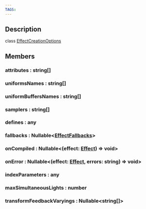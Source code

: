 ```yaml
---
TAGS:
---
```

## Description

class [EffectCreationOptions](/classes/3.1/EffectCreationOptions)



## Members

### attributes : string[]


### uniformsNames : string[]


### uniformBuffersNames : string[]


### samplers : string[]


### defines : any


### fallbacks : Nullable&lt;[EffectFallbacks](/classes/3.1/EffectFallbacks)&gt;


### onCompiled : Nullable&lt;(effect: [Effect](/classes/3.1/Effect)) =&gt; void&gt;


### onError : Nullable&lt;(effect: [Effect](/classes/3.1/Effect), errors: string) =&gt; void&gt;


### indexParameters : any


### maxSimultaneousLights : number


### transformFeedbackVaryings : Nullable&lt;string[]&gt;


